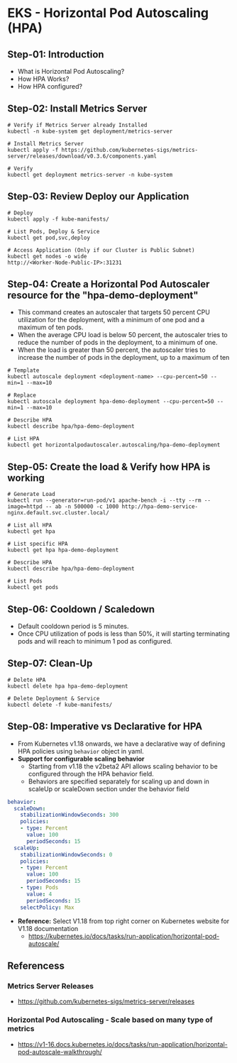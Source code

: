 # EKS - Horizontal Pod Autoscaling (HPA)

## Step-01: Introduction
- What is Horizontal Pod Autoscaling?
- How HPA Works?
- How HPA configured?

## Step-02: Install Metrics Server
```
# Verify if Metrics Server already Installed
kubectl -n kube-system get deployment/metrics-server

# Install Metrics Server
kubectl apply -f https://github.com/kubernetes-sigs/metrics-server/releases/download/v0.3.6/components.yaml

# Verify
kubectl get deployment metrics-server -n kube-system
```

## Step-03: Review Deploy our Application
```
# Deploy
kubectl apply -f kube-manifests/

# List Pods, Deploy & Service
kubectl get pod,svc,deploy

# Access Application (Only if our Cluster is Public Subnet)
kubectl get nodes -o wide
http://<Worker-Node-Public-IP>:31231
```

## Step-04: Create a Horizontal Pod Autoscaler resource for the "hpa-demo-deployment" 
- This command creates an autoscaler that targets 50 percent CPU utilization for the deployment, with a minimum of one pod and a maximum of ten pods. 
- When the average CPU load is below 50 percent, the autoscaler tries to reduce the number of pods in the deployment, to a minimum of one. 
- When the load is greater than 50 percent, the autoscaler tries to increase the number of pods in the deployment, up to a maximum of ten
```
# Template
kubectl autoscale deployment <deployment-name> --cpu-percent=50 --min=1 --max=10

# Replace
kubectl autoscale deployment hpa-demo-deployment --cpu-percent=50 --min=1 --max=10

# Describe HPA
kubectl describe hpa/hpa-demo-deployment 

# List HPA
kubectl get horizontalpodautoscaler.autoscaling/hpa-demo-deployment 
```

## Step-05: Create the load & Verify how HPA is working
```
# Generate Load
kubectl run --generator=run-pod/v1 apache-bench -i --tty --rm --image=httpd -- ab -n 500000 -c 1000 http://hpa-demo-service-nginx.default.svc.cluster.local/ 

# List all HPA
kubectl get hpa

# List specific HPA
kubectl get hpa hpa-demo-deployment 

# Describe HPA
kubectl describe hpa/hpa-demo-deployment 

# List Pods
kubectl get pods
```

## Step-06: Cooldown / Scaledown
- Default cooldown period is 5 minutes. 
- Once CPU utilization of pods is less than 50%, it will starting terminating pods and will reach to minimum 1 pod as configured.


## Step-07: Clean-Up
```
# Delete HPA
kubectl delete hpa hpa-demo-deployment

# Delete Deployment & Service
kubectl delete -f kube-manifests/ 
```

## Step-08: Imperative vs Declarative for HPA
- From Kubernetes v1.18 onwards, we have a declarative way of defining HPA policies using `behavior` object in yaml.
- **Support for configurable scaling behavior**
  - Starting from v1.18 the v2beta2 API allows scaling behavior to be configured through the HPA behavior field. 
  - Behaviors are specified separately for scaling up and down in scaleUp or scaleDown section under the behavior field
```yml
behavior:
  scaleDown:
    stabilizationWindowSeconds: 300
    policies:
    - type: Percent
      value: 100
      periodSeconds: 15
  scaleUp:
    stabilizationWindowSeconds: 0
    policies:
    - type: Percent
      value: 100
      periodSeconds: 15
    - type: Pods
      value: 4
      periodSeconds: 15
    selectPolicy: Max
```
- **Reference:** Select V1.18 from top right corner on Kubernetes website for V1.18 documentation
  -  https://kubernetes.io/docs/tasks/run-application/horizontal-pod-autoscale/



## Referencess
### Metrics Server Releases
- https://github.com/kubernetes-sigs/metrics-server/releases

### Horizontal Pod Autoscaling - Scale based on many type of metrics
- https://v1-16.docs.kubernetes.io/docs/tasks/run-application/horizontal-pod-autoscale-walkthrough/

